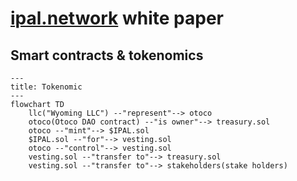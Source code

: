 # [ipal.network](https://beta2.ipal.network) white paper

## Smart contracts &amp; tokenomics

```mermaid
---
title: Tokenomic
---
flowchart TD
    llc("Wyoming LLC") --"represent"--> otoco
    otoco(Otoco DAO contract) --"is owner"--> treasury.sol
    otoco --"mint"--> $IPAL.sol
    $IPAL.sol --"for"--> vesting.sol
    otoco --"control"--> vesting.sol
    vesting.sol --"transfer to"--> treasury.sol
    vesting.sol --"transfer to"--> stakeholders(stake holders)
```
